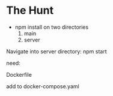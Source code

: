# The Hunt

- npm install on two directories 
  1. main
  2. server

Navigate into server directory: npm start 

need:

Dockerfile

add to docker-compose.yaml 
